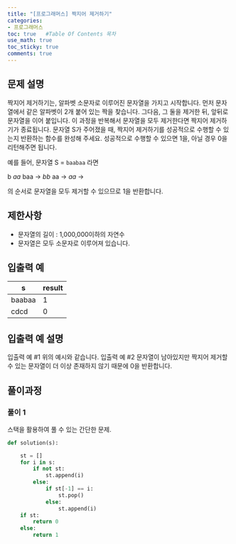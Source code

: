 ```yaml
---
title: "[프로그래머스] 짝지어 제거하기"
categories: 
- 프로그래머스
toc: true   #Table Of Contents 목차 
use_math: true
toc_sticky: true
comments: true
---
```


## 문제 설명

짝지어 제거하기는, 알파벳 소문자로 이루어진 문자열을 가지고 시작합니다. 먼저 문자열에서 같은 알파벳이 2개 붙어 있는 짝을 찾습니다. 그다음, 그 둘을 제거한 뒤, 앞뒤로 문자열을 이어 붙입니다. 이 과정을 반복해서 문자열을 모두 제거한다면 짝지어 제거하기가 종료됩니다. 문자열 S가 주어졌을 때, 짝지어 제거하기를 성공적으로 수행할 수 있는지 반환하는 함수를 완성해 주세요. 성공적으로 수행할 수 있으면 1을, 아닐 경우 0을 리턴해주면 됩니다.

예를 들어, 문자열 S = `baabaa` 라면

b *aa* baa → *bb* aa → *aa* →

의 순서로 문자열을 모두 제거할 수 있으므로 1을 반환합니다.

## 제한사항

- 문자열의 길이 : 1,000,000이하의 자연수
- 문자열은 모두 소문자로 이루어져 있습니다.

## 입출력 예

| s      | result |
| ------ | ------ |
| baabaa | 1      |
| cdcd   | 0      |

## 입출력 예 설명

입출력 예 #1
위의 예시와 같습니다.
입출력 예 #2
문자열이 남아있지만 짝지어 제거할 수 있는 문자열이 더 이상 존재하지 않기 때문에 0을 반환합니다.

## 풀이과정

### 풀이 1

스택을 활용하여 풀 수 있는 간단한 문제.

```python
def solution(s):

    st = []
    for i in s:
        if not st:
            st.append(i)
        else:
            if st[-1] == i:
                st.pop()
            else:
                st.append(i)
    if st:
        return 0
    else:
        return 1
```

